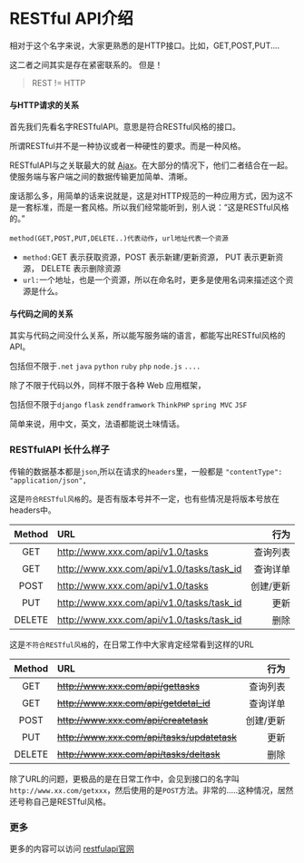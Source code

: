 RESTful API介绍
===
相对于这个名字来说，大家更熟悉的是HTTP接口。比如，GET,POST,PUT....

这二者之间其实是存在紧密联系的。
但是！
>REST != HTTP
#### 与HTTP请求的关系
首先我们先看名字RESTfulAPI。意思是符合RESTful风格的接口。

所谓RESTful并不是一种协议或者一种硬性的要求。而是一种风格。

RESTfulAPI与之关联最大的就 [Ajax](http://)。在大部分的情况下，他们二者结合在一起。使服务端与客户端之间的数据传输更加简单、清晰。

废话那么多，用简单的话来说就是，这是对HTTP规范的一种应用方式，因为这不是一套标准，而是一套风格。所以我们经常能听到，别人说：“这是RESTful风格的。”

``method(GET,POST,PUT,DELETE..)代表动作``，``url地址代表一个资源``
  + ``method:``GET 表示获取资源，POST 表示新建/更新资源， PUT 表示更新资源， DELETE 表示删除资源
  + ``url:``一个地址，也是一个资源，所以在命名时，更多是使用名词来描述这个资源是什么。

#### 与代码之间的关系
其实与代码之间没什么关系，所以能写服务端的语言，都能写出RESTful风格的API。

包括但不限于``.net`` ``java`` ``python`` ``ruby`` ``php`` ``node.js`` ``....``

除了不限于代码以外，同样不限于各种 Web 应用框架，

包括但不限于``django`` ``flask`` ``zendframwork`` ``ThinkPHP`` ``spring MVC`` ``JSF ``

简单来说，用中文，英文，法语都能说土味情话。

### RESTfulAPI 长什么样子
传输的数据基本都是``json``,所以在请求的``headers``里，一般都是 ``"contentType": "application/json",``

这是`符合RESTful风格`的。是否有版本号并不一定，也有些情况是将版本号放在headers中。

|Method|URL|行为|
|:----:|:----|----:|
|GET|http://www.xxx.com/api/v1.0/tasks|查询列表|
|GET|http://www.xxx.com/api/v1.0/tasks/task_id|查询详单|
|POST|http://www.xxx.com/api/v1.0/tasks|创建/更新|
|PUT|http://www.xxx.com/api/v1.0/tasks/task_id|更新|
|DELETE|http://www.xxx.com/api/v1.0/tasks/task_id|删除|

这是`不符合RESTful风格`的，在日常工作中大家肯定经常看到这样的URL

|Method|URL|行为|
|:----:|:----|----:|
|GET|~~http://www.xxx.com/api/gettasks~~|查询列表|
|GET|~~http://www.xxx.com/api/getdetal_id~~|查询详单|
|POST|~~http://www.xxx.com/api/createtask~~|创建/更新|
|PUT|~~http://www.xxx.com/api/tasks/updatetask~~|更新|
|DELETE|~~http://www.xxx.com/api/tasks/deltask~~|删除|~~

除了URL的问题，更极品的是在日常工作中，会见到接口的名字叫``http://www.xx.com/getxxx``，然后使用的是``POST``方法。非常的.....这种情况，居然还号称自己是RESTful风格。

### 更多
更多的内容可以访问 [restfulapi官网](https://restfulapi.net/)
